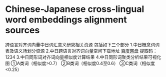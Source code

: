 # Chinese-Japanese cross-lingual word embeddings alignment sources 
跨语言对齐词向量中日词汇意义研究相关资源 包括如下三个部分
1.中日概念词词表及语义场划分资源
2.中日跨语言对齐词向量空间下载地址 [百度网盘](https://pan.baidu.com/s/1trRkkTFalw70jIo0mDO0NQ) 提取码：1234
3.中日同形词对齐词向量相似度计算结果
4.中日同形词聚类分析结果可视化图
①A类词（相似度>0.7）
②B类词（相似度0.4至0.6）
③C类词（相似度<0.25）

